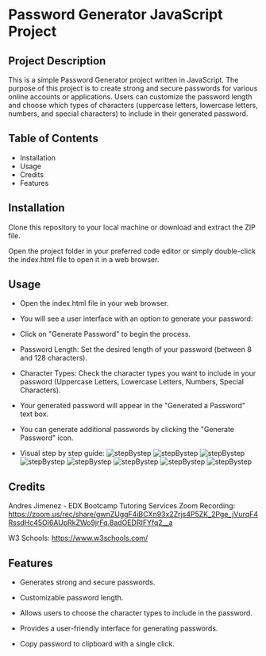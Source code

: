 # Password Generator JavaScript Project

## Project Description

This is a simple Password Generator project written in JavaScript. The purpose of this project is to create strong and secure passwords for various online accounts or applications. Users can customize the password length and choose which types of characters (uppercase letters, lowercase letters, numbers, and special characters) to include in their generated password.

## Table of Contents

- Installation
- Usage
- Credits
- Features

## Installation

Clone this repository to your local machine or download and extract the ZIP file.

Open the project folder in your preferred code editor or simply double-click the index.html file to open it in a web browser.

## Usage

- Open the index.html file in your web browser.

- You will see a user interface with an option to generate your password:

- Click on "Generate Password" to begin the process.

- Password Length: Set the desired length of your password (between 8 and 128 characters).

- Character Types: Check the character types you want to include in your password (Uppercase Letters, Lowercase Letters, Numbers, Special Characters).

- Your generated password will appear in the "Generated a Password" text box.

- You can generate additional passwords by clicking the "Generate Password" icon.

- Visual step by step guide: 
![stepBystep](Assets/Images/ClickOnGeneratePassword.png)
![stepBystep](Assets/Images/EnterDesiredPSLength.png)
![stepBystep](Assets/Images//CapitalYN.png)
![stepBystep](Assets/Images/lowerYN.png)
![stepBystep](Assets/Images/numbersYN.png)
![stepBystep](Assets/Images/specialYN.png)
![stepBystep](Assets/Images/generatedpassword.png)
![stepBystep](Assets/Images/invalid%20input.png)






## Credits

Andres Jimenez - EDX Bootcamp Tutoring Services 
Zoom Recording: https://zoom.us/rec/share/gwnZUggF4iBCXn93x2Zrjs4P5ZK_2Pge_jVurqF4RssdHc45Ol6AUpRkZWo9jrFq.8adOEDRIFYfq2__a

W3 Schools: https://www.w3schools.com/

## Features

- Generates strong and secure passwords.

- Customizable password length.

- Allows users to choose the character types to include in the password.

- Provides a user-friendly interface for generating passwords.

- Copy password to clipboard with a single click.